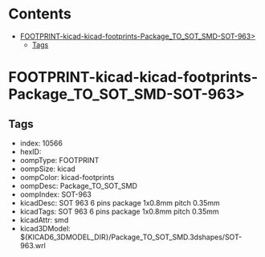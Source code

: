 



Contents
========

* [FOOTPRINT-kicad-kicad-footprints-Package_TO_SOT_SMD-SOT-963>](#footprint-kicad-kicad-footprints-package_to_sot_smd-sot-963)
	* [Tags](#tags)

# FOOTPRINT-kicad-kicad-footprints-Package_TO_SOT_SMD-SOT-963>

## Tags

- index: 10566
- hexID: 
- oompType: FOOTPRINT
- oompSize: kicad
- oompColor: kicad-footprints
- oompDesc: Package_TO_SOT_SMD
- oompIndex: SOT-963
- kicadDesc: SOT 963 6 pins package 1x0.8mm pitch 0.35mm
- kicadTags: SOT 963 6 pins package 1x0.8mm pitch 0.35mm
- kicadAttr: smd
- kicad3DModel: ${KICAD6_3DMODEL_DIR}/Package_TO_SOT_SMD.3dshapes/SOT-963.wrl

